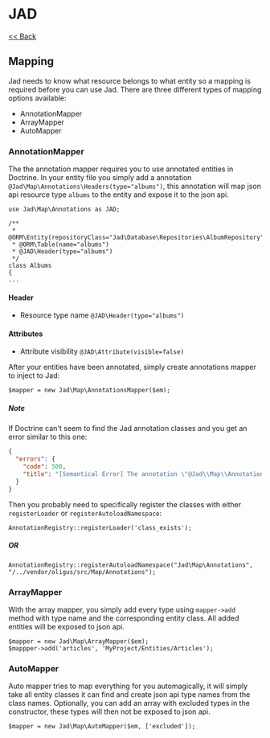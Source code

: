 # JAD

[<< Back](../README.md)

## Mapping

Jad needs to know what resource belongs to what entity so a mapping is required before you can use Jad. There are three
different types of mapping options available:

* AnnotationMapper
* ArrayMapper
* AutoMapper

### AnnotationMapper

The the annotation mapper requires you to use annotated entities in Doctrine. In your entity file you simply add a 
annotation `@Jad\Map\Annotations\Headers(type="albums")`, this annotation will map json api resource type `albums` to the entity
and expose it to the json api.

```
use Jad\Map\Annotations as JAD;

/**
 * @ORM\Entity(repositoryClass="Jad\Database\Repositories\AlbumRepository")
 * @ORM\Table(name="albums")
 * @JAD\Header(type="albums")
 */
class Albums
{
...
```

#### Header

* Resource type name `@JAD\Header(type="albums")`

#### Attributes

* Attribute visibility `@JAD\Attribute(visible=false)`

After your entities have been annotated, simply create annotations mapper to inject to Jad:

```
$mapper = new Jad\Map\AnnotationsMapper($em);
```

##### Note

If Doctrine can't seem to find the Jad annotation classes and you get an error similar to this one:

```json
{
  "errors": {
    "code": 500,
    "title": "[Semantical Error] The annotation \"@Jad\\Map\\Annotations\\Header\" in class MyProject\\MyEntities\\Entity does not exist, or could not be auto-loaded."
  }
}
```

Then you probably need to specifically register the classes with either `registerLoader` or `registerAutoloadNamespace`:

`AnnotationRegistry::registerLoader('class_exists');`

##### OR

`AnnotationRegistry::registerAutoloadNamespace("Jad\Map\Annotations", "/../vendor/oligus/src/Map/Annotations");`

### ArrayMapper

With the array mapper, you simply add every type using `mapper->add` method with type name and the corresponding entity
class. All added entities will be exposed to json api.

```
$mapper = new Jad\Map\ArrayMapper($em);
$mappper->add('articles', 'MyProject/Entities/Articles');
```

### AutoMapper

Auto mapper tries to map everything for you automagically, it will simply take all entity classes it can find and create
json api type names from the class names. Optionally, you can add an array with excluded types in the constructor, these
types will then not be exposed to json api.

```
$mapper = new Jad\Map\AutoMapper($em, ['excluded']);
```
